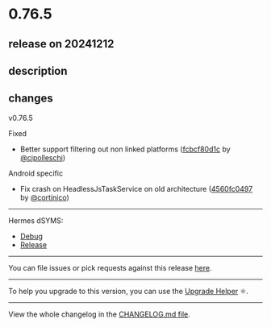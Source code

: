 # 0.76.5

## release on 20241212
## description
## changes
v0.76.5

Fixed

* Better support filtering out non linked platforms (<a href="https://github.com/facebook/react-native/commit/fcbcf80d1c080af42b5277fc8a153059194efb95">fcbcf80d1c</a> by <a href="https://github.com/cipolleschi">@cipolleschi</a>)

Android specific

* Fix crash on HeadlessJsTaskService on old architecture (<a href="https://github.com/facebook/react-native/commit/4560fc049748a345d5945bc08d43f4b61ca51ff3">4560fc0497</a> by <a href="https://github.com/cortinico">@cortinico</a>)

*** ** * ** ***

Hermes dSYMS:

* <a href="https://repo1.maven.org/maven2/com/facebook/react/react-native-artifacts/0.76.5/react-native-artifacts-0.76.5-hermes-framework-dSYM-debug.tar.gz" rel="nofollow">Debug</a>
* <a href="https://repo1.maven.org/maven2/com/facebook/react/react-native-artifacts/0.76.5/react-native-artifacts-0.76.5-hermes-framework-dSYM-release.tar.gz" rel="nofollow">Release</a>

*** ** * ** ***

You can file issues or pick requests against this release <a href="https://github.com/reactwg/react-native-releases/issues/new/choose">here</a>.

*** ** * ** ***

To help you upgrade to this version, you can use the <a href="https://react-native-community.github.io/upgrade-helper/" rel="nofollow">Upgrade Helper</a> ⚛️.

*** ** * ** ***

View the whole changelog in the <a href="https://github.com/facebook/react-native/blob/main/CHANGELOG.md">CHANGELOG.md file</a>.

